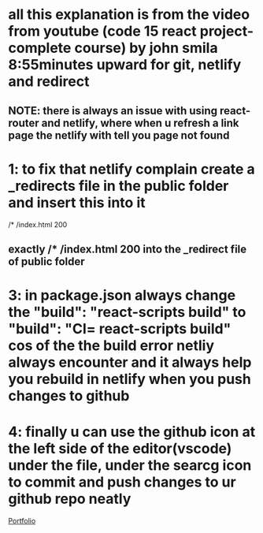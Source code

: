 # all this explanation is from the video from youtube (code 15 react project-complete course) by john smila 8:55minutes upward for git, netlify and redirect 

## NOTE: there is always an issue with using react-router and netlify, where when u refresh a link page the netlify with tell you page not found

# 1: to fix that netlify complain create a _redirects file in the public folder and insert this into it 
 /*    /index.html   200 
## exactly /*    /index.html   200 into the _redirect file of public folder

# 3: in package.json always change the "build": "react-scripts build" to "build": "CI= react-scripts build" cos of the the build error netliy always encounter and it always help you rebuild in netlify when you push changes to github 

# 4: finally u can use the github icon at the left side of the editor(vscode) under the file, under the searcg icon to commit and push changes to ur github repo neatly 




<!-- #### IN ACTION   --> <App />

[Portfolio](https://gatsby-strapi-portfolio-project.netlify.app/)

<!-- // when fetching a data frm an API and you u're using conditional rendering in react hook
  // alway destructure ur items immediately above the if statement that needs the value, just like dis
  const { company, dates, duties, title } = jobs[value]; -->

<!-- const [loading, setLoading] = useState(true);
  const [jobs, setJobs] = useState([]);
  const [value, setValue] = useState(0);

  const fetchJobs = async () => {
    const reponse = await fetch(url);
    const newJobs = await reponse.json();
    setJobs(newJobs);
    setLoading(false);
  };
  useEffect(() => {
    fetchJobs();
  }, []); -->

<!-- <div className="btn-container">
          {jobs.map((item, index) => {
            // we need the index here as well to get index position of the items
            // cos if we use the item.id will give string,number or sometin that will match position
            // rendering ofthe items[value] position
            // (i.e index position of zero will give us the 1st and so on)
            return (
              <button
                key={item.id}
                onClick={() => setValue(index)}
                className={`job-btn ${index === value && "active-btn"}`}
              >
                {item.company}
              </button>
            );
          })}
        </div> -->
